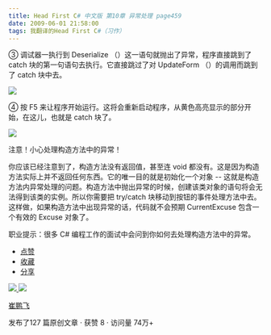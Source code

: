 ```yaml
---
title: Head First C# 中文版 第10章 异常处理 page459
date: 2009-06-01 21:58:00
tags: 我翻译的Head First C#（习作）
---
```

③  调试器一执行到  Deserialize  （）这一语句就抛出了异常，程序直接跳到了  catch  块的第一句语句去执行。它直接跳过了对
UpdateForm  （）的调用而跳到了  catch  块中去。

  

![](https://p-blog.csdn.net/images/p_blog_csdn_net/cuipengfei1/EntryImages/20090601/2009-06-01_21-43-25.jpg)

④  按  F5  来让程序开始运行。这将会重新启动程序，从黄色高亮显示的部分开始，在这儿，也就是  catch  块了。

  

![](https://p-blog.csdn.net/images/p_blog_csdn_net/cuipengfei1/EntryImages/20090601/2009-06-01_21-48-38.jpg)

注意！小心处理构造方法中的异常！

  

你应该已经注意到了，构造方法没有返回值，甚至连  void  都没有。这是因为构造方法实际上并不返回任何东西。它的唯一目的就是初始化一个对象  \--
这就是构造方法内异常处理的问题。构造方法中抛出异常的时候，创建该类对象的语句将会无法得到该类的实例。所以你需要把  try/catch
块移动到按钮的事件处理方法中去。这样做，如果构造方法中出现异常的话，代码就不会预期  CurrentExcuse  包含一个有效的  Excuse
对象了。

  

职业提示：很多  C#  编程工作的面试中会问到你如何去处理构造方法中的异常。

  * [ 点赞  ](javascript:;)
  * [ 收藏  ](javascript:;)
  * [ 分享 ](javascript:;)

[ ![](https://profile.csdnimg.cn/5/2/5/3_cuipengfei1)
![](https://g.csdnimg.cn/static/user-reg-year/1x/11.png)
](https://blog.csdn.net/cuipengfei1)

[ 崔鹏飞 ](https://blog.csdn.net/cuipengfei1)

发布了127 篇原创文章  ·  获赞 8  ·  访问量 74万+

